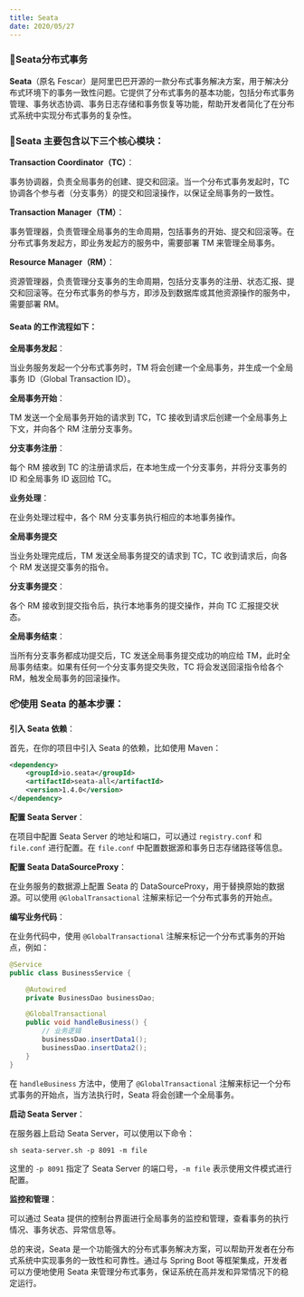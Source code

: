 ```yaml
---
title: Seata
date: 2020/05/27
---
```




### 🪸Seata分布式事务

**Seata**（原名 Fescar）是阿里巴巴开源的一款分布式事务解决方案，用于解决分布式环境下的事务一致性问题。它提供了分布式事务的基本功能，包括分布式事务管理、事务状态协调、事务日志存储和事务恢复等功能，帮助开发者简化了在分布式系统中实现分布式事务的复杂性。



### 🧊Seata 主要包含以下三个核心模块：

**Transaction Coordinator（TC）**：

事务协调器，负责全局事务的创建、提交和回滚。当一个分布式事务发起时，TC 协调各个参与者（分支事务）的提交和回滚操作，以保证全局事务的一致性。

**Transaction Manager（TM）**：

事务管理器，负责管理全局事务的生命周期，包括事务的开始、提交和回滚等。在分布式事务发起方，即业务发起方的服务中，需要部署 TM 来管理全局事务。

**Resource Manager（RM）**：

资源管理器，负责管理分支事务的生命周期，包括分支事务的注册、状态汇报、提交和回滚等。在分布式事务的参与方，即涉及到数据库或其他资源操作的服务中，需要部署 RM。

#### Seata 的工作流程如下：

**全局事务发起**：

当业务服务发起一个分布式事务时，TM 将会创建一个全局事务，并生成一个全局事务 ID（Global Transaction ID）。

**全局事务开始**：

TM 发送一个全局事务开始的请求到 TC，TC 接收到请求后创建一个全局事务上下文，并向各个 RM 注册分支事务。

**分支事务注册**：

每个 RM 接收到 TC 的注册请求后，在本地生成一个分支事务，并将分支事务的 ID 和全局事务 ID 返回给 TC。

**业务处理**：

在业务处理过程中，各个 RM 分支事务执行相应的本地事务操作。

**全局事务提交**

当业务处理完成后，TM 发送全局事务提交的请求到 TC，TC 收到请求后，向各个 RM 发送提交事务的指令。

**分支事务提交**：

各个 RM 接收到提交指令后，执行本地事务的提交操作，并向 TC 汇报提交状态。

**全局事务结束**：

当所有分支事务都成功提交后，TC 发送全局事务提交成功的响应给 TM，此时全局事务结束。如果有任何一个分支事务提交失败，TC 将会发送回滚指令给各个 RM，触发全局事务的回滚操作。



### 📦使用 Seata 的基本步骤：

**引入 Seata 依赖**：

首先，在你的项目中引入 Seata 的依赖，比如使用 Maven：

```xml
<dependency>
    <groupId>io.seata</groupId>
    <artifactId>seata-all</artifactId>
    <version>1.4.0</version>
</dependency>
```

**配置 Seata Server**：

在项目中配置 Seata Server 的地址和端口，可以通过 `registry.conf` 和 `file.conf` 进行配置。在 `file.conf` 中配置数据源和事务日志存储路径等信息。



**配置 Seata DataSourceProxy**：

在业务服务的数据源上配置 Seata 的 DataSourceProxy，用于替换原始的数据源。可以使用 `@GlobalTransactional` 注解来标记一个分布式事务的开始点。



**编写业务代码**：

在业务代码中，使用 `@GlobalTransactional` 注解来标记一个分布式事务的开始点，例如：

```java
@Service
public class BusinessService {

    @Autowired
    private BusinessDao businessDao;

    @GlobalTransactional
    public void handleBusiness() {
        // 业务逻辑
        businessDao.insertData1();
        businessDao.insertData2();
    }
}
```

在 `handleBusiness` 方法中，使用了 `@GlobalTransactional` 注解来标记一个分布式事务的开始点，当方法执行时，Seata 将会创建一个全局事务。

**启动 Seata Server**：

在服务器上启动 Seata Server，可以使用以下命令：

```ba
sh seata-server.sh -p 8091 -m file
```

这里的 `-p 8091` 指定了 Seata Server 的端口号，`-m file` 表示使用文件模式进行配置。

**监控和管理**：

可以通过 Seata 提供的控制台界面进行全局事务的监控和管理，查看事务的执行情况、事务状态、异常信息等。

总的来说，Seata 是一个功能强大的分布式事务解决方案，可以帮助开发者在分布式系统中实现事务的一致性和可靠性。通过与 Spring Boot 等框架集成，开发者可以方便地使用 Seata 来管理分布式事务，保证系统在高并发和异常情况下的稳定运行。
